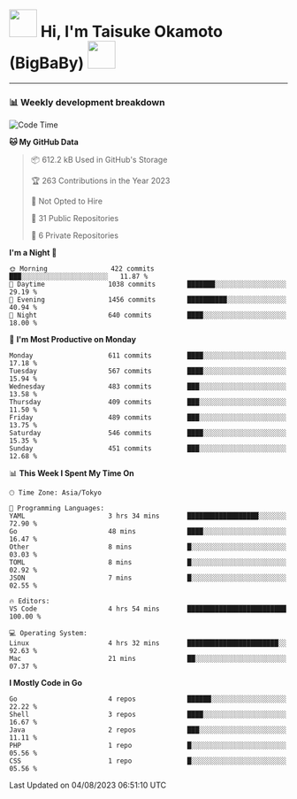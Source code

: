 <!-- Title -->
<h1>
    <img src="https://media.tenor.com/TlyRveJkgo4AAAAi/cloud-cloud-strife.gif" width="50"/> 
    Hi, I'm Taisuke Okamoto (BigBaBy) 
    <img src="https://media.tenor.com/TlyRveJkgo4AAAAi/cloud-cloud-strife.gif" width="50"/>
</h1>

---

<h3> 📊 Weekly development breakdown </h3>
<!-- waka-readme-stats -->

<!--START_SECTION:waka-->
![Code Time](http://img.shields.io/badge/Code%20Time-1%2C594%20hrs%2053%20mins-blue)

**🐱 My GitHub Data** 

> 📦 612.2 kB Used in GitHub's Storage 
 > 
> 🏆 263 Contributions in the Year 2023
 > 
> 🚫 Not Opted to Hire
 > 
> 📜 31 Public Repositories 
 > 
> 🔑 6 Private Repositories 
 > 
**I'm a Night 🦉** 

```text
🌞 Morning                422 commits         ███░░░░░░░░░░░░░░░░░░░░░░   11.87 % 
🌆 Daytime                1038 commits        ███████░░░░░░░░░░░░░░░░░░   29.19 % 
🌃 Evening                1456 commits        ██████████░░░░░░░░░░░░░░░   40.94 % 
🌙 Night                  640 commits         ████░░░░░░░░░░░░░░░░░░░░░   18.00 % 
```
📅 **I'm Most Productive on Monday** 

```text
Monday                   611 commits         ████░░░░░░░░░░░░░░░░░░░░░   17.18 % 
Tuesday                  567 commits         ████░░░░░░░░░░░░░░░░░░░░░   15.94 % 
Wednesday                483 commits         ███░░░░░░░░░░░░░░░░░░░░░░   13.58 % 
Thursday                 409 commits         ███░░░░░░░░░░░░░░░░░░░░░░   11.50 % 
Friday                   489 commits         ███░░░░░░░░░░░░░░░░░░░░░░   13.75 % 
Saturday                 546 commits         ████░░░░░░░░░░░░░░░░░░░░░   15.35 % 
Sunday                   451 commits         ███░░░░░░░░░░░░░░░░░░░░░░   12.68 % 
```


📊 **This Week I Spent My Time On** 

```text
🕑︎ Time Zone: Asia/Tokyo

💬 Programming Languages: 
YAML                     3 hrs 34 mins       ██████████████████░░░░░░░   72.90 % 
Go                       48 mins             ████░░░░░░░░░░░░░░░░░░░░░   16.47 % 
Other                    8 mins              █░░░░░░░░░░░░░░░░░░░░░░░░   03.03 % 
TOML                     8 mins              █░░░░░░░░░░░░░░░░░░░░░░░░   02.92 % 
JSON                     7 mins              █░░░░░░░░░░░░░░░░░░░░░░░░   02.55 % 

🔥 Editors: 
VS Code                  4 hrs 54 mins       █████████████████████████   100.00 % 

💻 Operating System: 
Linux                    4 hrs 32 mins       ███████████████████████░░   92.63 % 
Mac                      21 mins             ██░░░░░░░░░░░░░░░░░░░░░░░   07.37 % 
```

**I Mostly Code in Go** 

```text
Go                       4 repos             ██████░░░░░░░░░░░░░░░░░░░   22.22 % 
Shell                    3 repos             ████░░░░░░░░░░░░░░░░░░░░░   16.67 % 
Java                     2 repos             ███░░░░░░░░░░░░░░░░░░░░░░   11.11 % 
PHP                      1 repo              █░░░░░░░░░░░░░░░░░░░░░░░░   05.56 % 
CSS                      1 repo              █░░░░░░░░░░░░░░░░░░░░░░░░   05.56 % 
```




 Last Updated on 04/08/2023 06:51:10 UTC
<!--END_SECTION:waka-->
